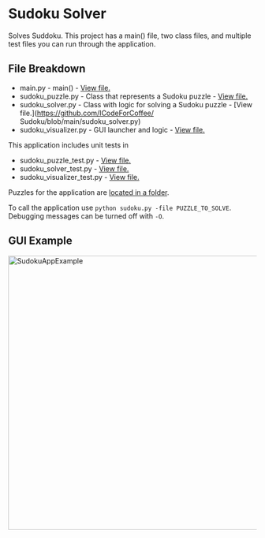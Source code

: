 # Sudoku Solver

Solves Suddoku. This project has a main() file, two class files, and multiple test files you can run through the application.

## File Breakdown

- main.py - main() - [View file.](https://github.com/ICodeForCoffee/Sudoku/blob/main/main.py)
- sudoku_puzzle.py - Class that represents a Sudoku puzzle - [View file.](https://github.com/ICodeForCoffee/Sudoku/blob/main/sudoku_puzzle.py)
- sudoku_solver.py - Class with logic for solving a Sudoku puzzle - [View file.](https://github.com/ICodeForCoffee/
Sudoku/blob/main/sudoku_solver.py)
- sudoku_visualizer.py - GUI launcher and logic - [View file.](https://github.com/ICodeForCoffee/Sudoku/blob/main/sudoku_visualizer.py)

This application includes unit tests in

- sudoku_puzzle_test.py - [View file.](https://github.com/ICodeForCoffee/Sudoku/blob/main/sudoku_puzzle_test.py)
- sudoku_solver_test.py - [View file.](https://github.com/ICodeForCoffee/Sudoku/blob/main/sudoku_solver_test.py)
- sudoku_visualizer_test.py - [View file.](https://github.com/ICodeForCoffee/Sudoku/blob/main/sudoku_visualizer_test.py)

Puzzles for the application are [located in a folder](https://github.com/ICodeForCoffee/Sudoku/tree/main/SudokuPuzzles).

To call the application use `python sudoku.py -file PUZZLE_TO_SOLVE`. Debugging messages can be turned off with `-O`.

## GUI Example

<img width="556" alt="SudokuAppExample" src="https://github.com/user-attachments/assets/5bea2b61-10e9-45d2-9c1a-a983abda20d3" />
